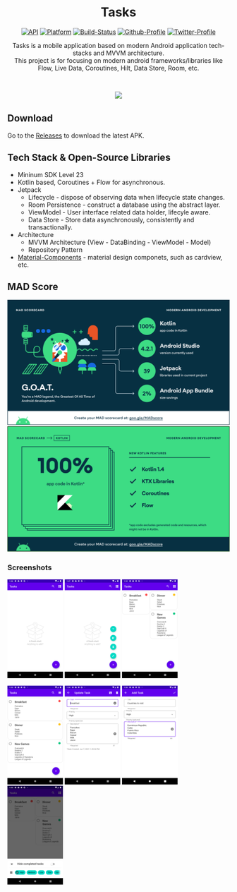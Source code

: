 <h1 align="center">Tasks</h1>

<p align="center">
    <a href="https://android-arsenal.com/api?level=23"><img alt="API" src="https://img.shields.io/badge/API-23%2B-orange.svg?style=flat"/></a>
    <a href=""><img alt="Platform" src="https://img.shields.io/badge/platform-Android-green.svg?style=flat"/></a>
    <a href=""><img alt="Build-Status" src="https://shields.io/badge/build-passing-brightgreen?style=flat&logo=github"/></a>
    <a href="https://github.com/NorbertoTaveras"><img alt="Github-Profile" src="https://img.shields.io/badge/Github-NorbertoTaveras-blue?style=flat&logo=github"/></a>
    <a href="https://twitter.com/TaverasN"><img alt="Twitter-Profile" src="https://img.shields.io/badge/Twitter-TaverasN-purple?style=flat&logo=twitter"/></a>
</p>

<p align="center">
  Tasks is a mobile application based on modern Android application tech-stacks and MVVM architecture.<br>This project is for focusing on modern android frameworks/libraries like Flow, Live Data, Coroutines, Hilt, Data Store, Room, etc.<br>
</p>
</br>

<p align="center">
    <img src ="https://github.com/NorbertoTaveras/todo-kotlin/blob/main/assets/tasks_github_icon.png" width="40%"/>
</p>

## Download
Go to the [Releases](https://github.com/NorbertoTaveras/tasks-kotlin-mvvm/releases) to download the latest APK.

## Tech Stack & Open-Source Libraries
- Mininum SDK Level 23
- Kotlin based, Coroutines + Flow for asynchronous.
- Jetpack
    - Lifecycle - dispose of observing data when lifecycle state changes.
    - Room Persistence - construct a database using the abstract layer.
    - ViewModel - User interface related data holder, lifecyle aware.
    - Data Store - Store data asynchronously, consistently and transactionally.
- Architecture
    - MVVM Architecture (View - DataBinding - ViewModel - Model)
    - Repository Pattern
- [Material-Components](https://github.com/material-components/material-components-android) - material design componets, such as cardview, etc.

## MAD Score
<img src="/assets/summary.png">
<img src="/assets/kotlin.png">

### Screenshots
<p>
    <img src="/assets/screenshot_1.png" width="25%"/>
    <img src="/assets/screenshot_2.png" width="25%"/>
    <img src="/assets/screenshot_3.png" width="25%"/>
</p>

<p>
    <img src="/assets/screenshot_4.png" width="25%"/>
    <img src="/assets/screenshot_5.png" width="25%"/>
    <img src="/assets/screenshot_6.png" width="25%"/>
    <img src="/assets/screenshot_7.png" width="25%"/>
</p>
